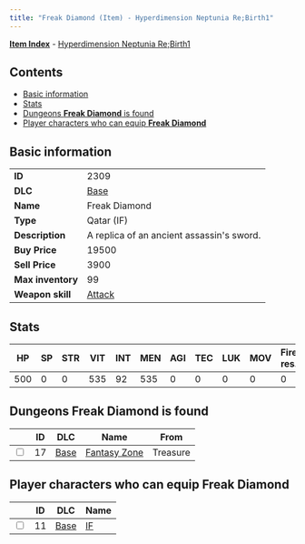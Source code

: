 ```yaml
---
title: "Freak Diamond (Item) - Hyperdimension Neptunia Re;Birth1"
---
```


[**Item Index**](/neptunia/rb1/item/index.html) - [Hyperdimension Neptunia Re;Birth1](/neptunia/rb1)

## Contents

- [Basic information](#basic-information)
- [Stats](#stats)
- [Dungeons **Freak Diamond** is found](#dungeons-freak-diamond-is-found)
- [Player characters who can equip **Freak Diamond**](#player-characters-who-can-equip-freak-diamond)

## Basic information

|   |   |
| -- | -- |
| **ID** | 2309 |
| **DLC** | [Base](/neptunia/rb1/dlc/1-base.html) |
| **Name** | Freak Diamond |
| **Type** | Qatar (IF) |
| **Description** | A replica of an ancient assassin's sword. |
| **Buy Price** | 19500 |
| **Sell Price** | 3900 |
| **Max inventory** | 99 |
| **Weapon skill** | [Attack](/neptunia/rb1/skill/1-2101-attack.html) |

## Stats

| HP | SP | STR | VIT | INT | MEN | AGI | TEC | LUK | MOV | Fire res. | Ice res. | Wind res. | Lightning res. |
| -- | -- | --- | --- | --- | --- | --- | --- | --- | --- | --------- | -------- | --------- | -------------- |
| 500 | 0 | 0 | 535 | 92 | 535 | 0 | 0 | 0 | 0 | 0 | 0 | 0 | 0 |

## Dungeons **Freak Diamond** is found

|    | ID | DLC | Name | From |
| -- | -- | --- | ---- | ---- |
| <input type="checkbox" id="rb1-dungeon-1-17" class="trackbox" /> | 17 | [Base](/neptunia/rb1/dlc/1-base.html) | [Fantasy Zone](/neptunia/rb1/dungeon/1-17-fantasy-zone.html) | Treasure |

## Player characters who can equip **Freak Diamond**

|    | ID | DLC | Name |
| -- | -- | --- | ---- |
| <input type="checkbox" id="rb1-player-1-11" class="trackbox" /> | 11 | [Base](/neptunia/rb1/dlc/1-base.html) | [IF](/neptunia/rb1/player/1-11-if.html) |